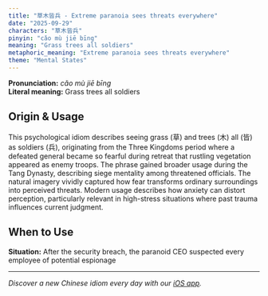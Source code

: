 ```yaml
---
title: "草木皆兵 - Extreme paranoia sees threats everywhere"
date: "2025-09-29"
characters: "草木皆兵"
pinyin: "cǎo mù jiē bīng"
meaning: "Grass trees all soldiers"
metaphoric_meaning: "Extreme paranoia sees threats everywhere"
theme: "Mental States"
---
```


**Pronunciation:** *cǎo mù jiē bīng*  
**Literal meaning:** Grass trees all soldiers

## Origin & Usage

This psychological idiom describes seeing grass (草) and trees (木) all (皆) as soldiers (兵), originating from the Three Kingdoms period where a defeated general became so fearful during retreat that rustling vegetation appeared as enemy troops. The phrase gained broader usage during the Tang Dynasty, describing siege mentality among threatened officials. The natural imagery vividly captured how fear transforms ordinary surroundings into perceived threats. Modern usage describes how anxiety can distort perception, particularly relevant in high-stress situations where past trauma influences current judgment.

## When to Use

**Situation:** After the security breach, the paranoid CEO suspected every employee of potential espionage

---

*Discover a new Chinese idiom every day with our [iOS app](https://apps.apple.com/us/app/daily-chinese-idioms/id6740611324).*

